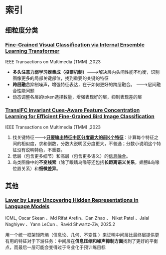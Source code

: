 # 索引

## 细粒度分类

### [Fine-Grained Visual Classification via Internal  Ensemble Learning Transformer](./202507/Fine-Grained%20Visual%20Classification%20via%20Internal%20%20Ensemble%20Learning%20Transformer.md)

IEEE Transactions on Multimedia (TMM) ,2023

* **多头注意力弱学习器集成（投票机制）**--->解决层内头间性能不均衡，识别图像更多的局部关键部位，找到重要的关键的特征
* **跨层融合**抑制噪声，增强特征表达，在于如何更好的跨层融合。 --->层间融合性能问题
* 动态调整各层的token选择数量，增强表现好的层，抑制表现差的层

### [TransIFC Invariant Cues-Aware Feature  Concentration Learning for Efficient Fine-Grained  Bird Image Classification](./202507/TransIFC%20Invariant%20Cues-Aware%20Feature%20%20Concentration%20Learning%20for%20Efficient%20Fine-Grained%20%20Bird%20Image%20Classification)

IEEE Transactions on Multimedia (TMM) ,2023

1. 找关键特征--->[**只要输出特征中区分度最大的前K个特征**](./202507/TransIFC%20Invariant%20Cues-Aware%20Feature%20%20Concentration%20Learning%20for%20Efficient%20Fine-Grained%20%20Bird%20Image%20Classification#FFA)：计算每个特征之间的相似度，求和倒数，分数大说明区分度更大，不普通；分数小说明这个特征没有说明特色，不重要。
2. 低层（包含更多细节）和高层（包含更多语义）的[信息融合](./202507/TransIFC%20Invariant%20Cues-Aware%20Feature%20%20Concentration%20Learning%20for%20Efficient%20Fine-Grained%20%20Bird%20Image%20Classification#HSFA)。
3. 鸟类图像中的**不变线索**（除了眼睛鸟喙等还包括**长距离语义关系**，翅膀&鸟喙位置关系）和**细微差异**。

## 其他

### [Layer by Layer Uncovering Hidden Representations in Language Models](./202507/Layer%20by%20Layer%20Uncovering%20Hidden%20Representations%20in%20Language%20Models.md)

ICML, Oscar Skean 、Md Rifat Arefin、Dan Zhao 、 Niket Patel 、Jalal Naghiyev 、Yann LeCun 、Ravid Shwartz-Ziv, 2025.2

用一个统一框架矩阵熵（信息论、几何、不变性  ）来证明中间层比最终层提供更有用的特征对于下游任务：中间层在**信息压缩和噪声抑制方面**找到了更好的平衡点，而最后一层可能会变得过于专业化于预训练目标
